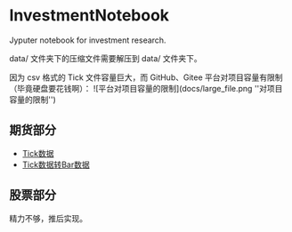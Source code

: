 # InvestmentNotebook

Jyputer notebook for investment research.

data/ 文件夹下的压缩文件需要解压到 data/ 文件夹下。

因为 csv 格式的 Tick 文件容量巨大，而 GitHub、Gitee 平台对项目容量有限制（毕竟硬盘要花钱啊）：
![平台对项目容量的限制](docs/large_file.png ''对项目容量的限制'')


## 期货部分

- [Tick数据](tick_data.ipynb)
- [Tick数据转Bar数据](tick2bar.ipynb)


## 股票部分

精力不够，推后实现。
